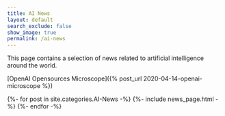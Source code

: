 ```yaml
---
title: AI News
layout: default
search_exclude: false
show_image: true
permalink: /ai-news
---
```


This page contains a selection of news related to artificial intelligence around the world.

[OpenAI Opensources Microscope]({% post_url 2020-04-14-openai-microscope %})

{%- for post in site.categories.AI-News -%}
      {%- include news_page.html -%}
{%- endfor -%}
